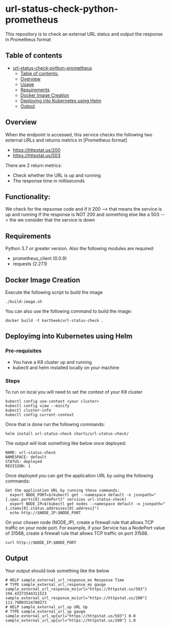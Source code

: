 # url-status-check-python-prometheus

This repository is to check an external URL status and output the response in Prometheus format

## Table of contents

-   [url-status-check-python-prometheus](#url-status-check-python-prometheus)
    -   [Table of contents:](#table-of-contents)
    -   [Overview](#overview)
    -   [Usage](#usage)
    -   [Requirements](#requirements)
    -   [Docker Image Creation](#docker-image-creation)
    -   [Deploying into Kubernetes using Helm](#deploying-into-kubernetes-using-helm)
    -   [Output](#output)

## Overview

When the endpoint is accessed, this service checks the following two external URLs and returns metrics in [Prometheus format]

-   <https://httpstat.us/200> 
-   <https://httpstat.us/503>

There are 2 return metrics:

-   Check whether the URL is up and running
-   The response time in milliseconds

## Functionality:

We check for the repsonse code and if it 200 --> that means the service is up and running
If the response is NOT 200 and something else like a 503 --> the we consider that the service is down

## Requirements

Python 3.7 or greater version. Also the following modules are required:

-   prometheus_client (0.0.9)
-   requests (2.27.1)

## Docker Image Creation

Execute the following script to build the image

    ./build-image.sh

You can also use the following command to build the image:

    docker build -t kartheek/url-status-check .

## Deployimg into Kubernetes using Helm

### Pre-requisites

-   You have a K8 cluster up and running
-   kubectl and helm installed locally on your machine

### Steps

To run on local you will need to set the context of your K8 cluster

    kubectl config use-context <your cluster>
    kubectl config view --minify
    kubectl cluster-info
    kubectl config current-context

Once that is done run the following commands:

    helm install url-status-check charts/url-status-check/

The output will look something like below once deployed:

    NAME: url-status-check
    NAMESPACE: default
    STATUS: deployed
    REVISION: 1

Once deployed you can get the application URL by using the following commands:

    Get the application URL by running these commands:
      export NODE_PORT=$(kubectl get --namespace default -o jsonpath="{.spec.ports[0].nodePort}" services url-status-check)
      export NODE_IP=$(kubectl get nodes --namespace default -o jsonpath="{.items[0].status.addresses[0].address}")
      echo http://$NODE_IP:$NODE_PORT

On your chosen node (NODE_IP), create a firewall rule that allows TCP traffic on your node port.
For example, if your Service has a NodePort value of 31568, create a firewall rule that allows TCP traffic on port 31568.

    curl http://$NODE_IP:$NODE_PORT

## Output

Your output should look something like the below

    # HELP sample_external_url_response_ms Response Time
    # TYPE sample_external_url_response_ms gauge
    sample_external_url_response_ms{url="https://httpstat.us/503"} 194.43273544311523
    sample_external_url_response_ms{url="https://httpstat.us/200"} 113.79003524780273
    # HELP sample_external_url_up URL Up
    # TYPE sample_external_url_up gauge
    sample_external_url_up{url="https://httpstat.us/503"} 0.0
    sample_external_url_up{url="https://httpstat.us/200"} 1.0
